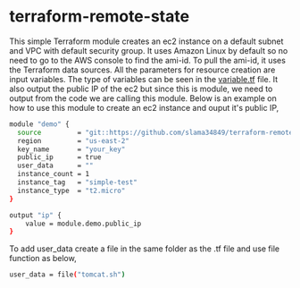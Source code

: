 # terraform-remote-state
This simple Terraform module creates an ec2 instance on a default subnet and VPC with default security group. It uses Amazon Linux by default so no need to go to the AWS console to find the ami-id. To pull the ami-id, it uses the Terraform data sources. All the parameters for resource creation are input variables. The type of variables can be seen in the [variable.tf](https://github.com/slama34849/terraform-remote-state/blob/master/variable.tf) file.  It also output the public IP of the ec2 but since this is module, we need to output from the code we are calling this module. Below is an example on how to use this module to create an ec2 instance and ouput it's public IP,

```bash
module "demo" {
  source         = "git::https://github.com/slama34849/terraform-remote-state.git"
  region         = "us-east-2"
  key_name       = "your_key"
  public_ip      = true
  user_data      = ""
  instance_count = 1
  instance_tag   = "simple-test"
  instance_type  = "t2.micro"
}

output "ip" {
    value = module.demo.public_ip
}
```

To add user_data create a file in the same folder as the .tf file and use file function as below,

```bash
user_data = file("tomcat.sh")
```
